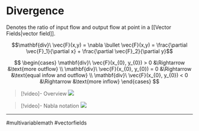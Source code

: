 # Divergence
Denotes the ratio of input flow and output flow at point in a [[Vector Fields|vector field]].

$$\mathbf{div}\ \vec{F}(x,y) = \nabla \bullet \vec{F}(x,y) = \frac{\partial \vec{F}_1}{\partial x} + \frac{\partial \vec{F}_2}{\partial y}$$

$$
\begin{cases}
\mathbf{div}\ \vec{F}(x_{0}, y_{0}) > 0 &\Rightarrow &\text{more outflow} \\
\mathbf{div}\ \vec{F}(x_{0}, y_{0}) = 0 &\Rightarrow &\text{equal infow and outflow} \\
\mathbf{div}\ \vec{F}(x_{0}, y_{0}) < 0 &\Rightarrow &\text{more inflow}
\end{cases}
$$

>[!video]- Overview
>![](https://www.youtube.com/watch?v=TKlpZ0UUJTQ&list=PLSQl0a2vh4HC5feHa6Rc5c0wbRTx56nF7&index=52)

>[!video]- Nabla notation
>![](https://www.youtube.com/watch?v=TyYlBXNETZE&list=PLSQl0a2vh4HC5feHa6Rc5c0wbRTx56nF7&index=54)

---
#multivariablemath #vectorfields
